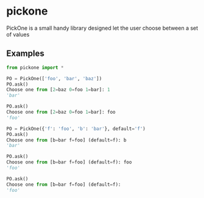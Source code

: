 pickone
=======

PickOne is a small handy library designed let the user choose between a set of values

Examples
--------

```python
from pickone import *

PO = PickOne(['foo', 'bar', 'baz'])
PO.ask()
Choose one from [2=baz 0=foo 1=bar]: 1
'bar'

PO.ask()
Choose one from [2=baz 0=foo 1=bar]: foo
'foo'

PO = PickOne({'f': 'foo', 'b': 'bar'}, default='f')
PO.ask()
Choose one from [b=bar f=foo] (default=f): b
'bar'

PO.ask()
Choose one from [b=bar f=foo] (default=f): foo
'foo'

PO.ask()
Choose one from [b=bar f=foo] (default=f): 
'foo'

```
